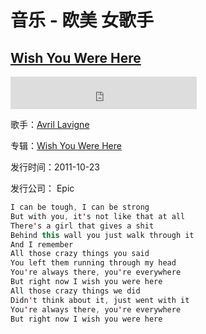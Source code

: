 # 音乐 - 欧美 女歌手

## [Wish You Were Here](http://music.163.com/#/song?id=16432043)

<iframe frameborder="no" border="0" marginwidth="0" marginheight="0" width=298 height=52
src="http://music.163.com/outchain/player?type=2&id=16432043&auto=0&height=32"></iframe>

歌手：[Avril Lavigne](http://music.163.com/artist?id=46490)

专辑：[Wish You Were Here](http://music.163.com/album?id=1515117)

发行时间：2011-10-23

发行公司： Epic

```java
I can be tough, I can be strong
But with you, it's not like that at all
There's a girl that gives a shit
Behind this wall you just walk through it
And I remember
All those crazy things you said
You left them running through my head
You're always there, you're everywhere
But right now I wish you were here
All those crazy things we did
Didn't think about it, just went with it
You're always there, you're everywhere
But right now I wish you were here
```

